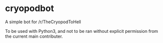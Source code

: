 # cryopodbot
A simple bot for /r/TheCryopodToHell

To be used with Python3, and not to be ran without explicit permission from the current main contributer.
